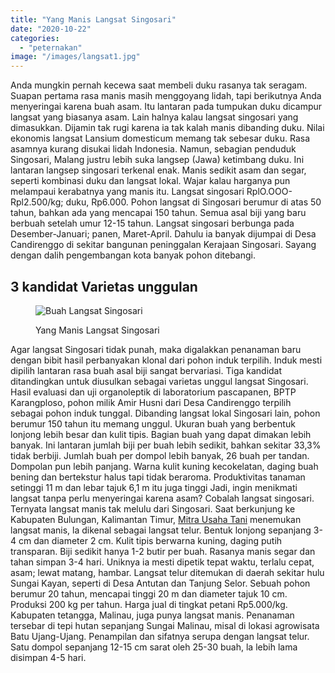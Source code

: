 ```yaml
---
title: "Yang Manis Langsat Singosari"
date: "2020-10-22"
categories: 
  - "peternakan"
image: "/images/langsat1.jpg"
---
```


Anda mungkin pernah kecewa saat membeli duku rasanya tak seragam. Suapan pertama rasa manis masih menggoyang lidah, tapi berikutnya Anda menyeringai karena buah asam. Itu lantaran pada tumpukan duku dicampur langsat yang biasanya asam. Lain halnya kalau langsat singosari yang dimasukkan. Dijamin tak rugi karena ia tak kalah manis dibanding duku. Nilai ekonomis langsat Lansium domesticum memang tak sebesar duku. Rasa asamnya kurang disukai lidah Indonesia. Namun, sebagian penduduk Singosari, Malang justru lebih suka langsep (Jawa) ketimbang duku. Ini lantaran langsep singosari terkenal enak. Manis sedikit asam dan segar, seperti kombinasi duku dan langsat lokal. Wajar kalau harganya pun melampaui kerabatnya yang manis itu. Langsat singosari RplO.OOO- Rpl2.500/kg; duku, Rp6.000. Pohon langsat di Singosari berumur di atas 50 tahun, bahkan ada yang mencapai 150 tahun. Semua asal biji yang baru berbuah setelah umur 12-15 tahun. Langsat singosari berbunga pada Desember-Januari; panen, Maret-April. Dahulu ia banyak dijumpai di Desa Candirenggo di sekitar bangunan peninggalan Kerajaan Singosari. Sayang dengan dalih pengembangan kota banyak pohon ditebangi.

## 3 kandidat Varietas unggulan

<figure>

![Buah Langsat Singosari](/images/langsat.jpg "Langsat Singosari")

<figcaption>

Yang Manis Langsat Singosari

</figcaption>

</figure>

Agar langsat Singosari tidak punah, maka digalakkan penanaman baru dengan bibit hasil perbanyakan klonal dari pohon induk terpilih. Induk mesti dipilih lantaran rasa buah asal biji sangat bervariasi. Tiga kandidat ditandingkan untuk diusulkan sebagai varietas unggul langsat Singosari. Hasil evaluasi dan uji organoleptik di laboratorium pascapanen, BPTP Karangploso, pohon milik Amir Husni dari Desa Candirenggo terpilih sebagai pohon induk tunggal. Dibanding langsat lokal Singosari lain, pohon berumur 150 tahun itu memang unggul. Ukuran buah yang berbentuk lonjong lebih besar dan kulit tipis. Bagian buah yang dapat dimakan lebih banyak. Ini lantaran jumlah biji per buah lebih sedikit, bahkan sekitar 33,3% tidak berbiji. Jumlah buah per dompol lebih banyak, 26 buah per tandan. Dompolan pun lebih panjang. Warna kulit kuning kecokelatan, daging buah bening dan bertekstur halus tapi tidak beraroma. Produktivitas tanaman setinggi 11 m dan lebar tajuk 6,1 m itu juga tinggi Jadi, ingin menikmati langsat tanpa perlu menyeringai karena asam? Cobalah langsat singosari. Ternyata langsat manis tak melulu dari Singosari. Saat berkunjung ke Kabupaten Bulungan, Kalimantan Timur, [Mitra Usaha Tani](http://localhost/mitra) menemukan langsat manis, la dikenal sebagai langsat telur. Bentuk lonjong sepanjang 3-4 cm dan diameter 2 cm. Kulit tipis berwarna kuning, daging putih transparan. Biji sedikit hanya 1-2 butir per buah. Rasanya manis segar dan tahan simpan 3-4 hari. Uniknya ia mesti dipetik tepat waktu, terlalu cepat, asam; lewat matang, hambar. Langsat telur ditemukan di daerah sekitar hulu Sungai Kayan, seperti di Desa Antutan dan Tanjung Selor. Sebuah pohon berumur 20 tahun, mencapai tinggi 20 m dan diameter tajuk 10 cm. Produksi 200 kg per tahun. Harga jual di tingkat petani Rp5.000/kg. Kabupaten tetangga, Malinau, juga punya langsat manis. Penanaman tersebar di tepi hutan sepanjang Sungai Malinau, misal di lokasi agrowisata Batu Ujang-Ujang. Penampilan dan sifatnya serupa dengan langsat telur. Satu dompol sepanjang 12-15 cm sarat oleh 25-30 buah, la lebih lama disimpan 4-5 hari.
